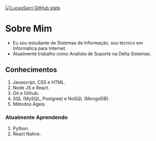 [![LucasSarri GitHub stats](https://github-readme-stats.vercel.app/api?username=LucasSarri&show_icons=true&theme=github_dark)](https://github.com/LucasSarri/github-readme-stats)

# Sobre Mim

* Eu sou estudante de Sistemas de Informação, sou técnico em Informática para Internet.
* Atualmente trabalho como Analista de Suporte na Delta Sistemas.

## Conhecimentos

1. Javascript, CSS e HTML.
2. Node JS e React.
3. Git e Github.
4. SQL (MySQL, Postgree) e NoSQL (MongoDB).
5. Métodos Ágeis.

### Atualmente Aprendendo

1. Python.
2. React Native.
